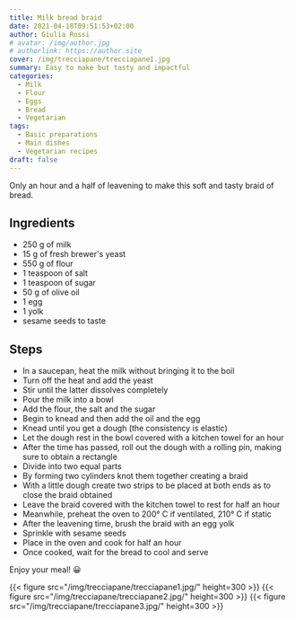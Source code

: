 ```yaml
---
title: Milk bread braid
date: 2021-04-18T09:51:53+02:00
author: Giulia Rossi
# avatar: /img/author.jpg
# authorlink: https://author.site
cover: /img/trecciapane/trecciapane1.jpg
summary: Easy to make but tasty and impactful
categories:
  - Milk
  - Flour
  - Eggs
  - Bread
  - Vegetarian
tags:
  - Basic preparations
  - Main dishes
  - Vegetarian recipes
draft: false
---
```


Only an hour and a half of leavening to make this soft and tasty braid of bread.

## Ingredients

* 250 g of milk
* 15 g of fresh brewer's yeast
* 550 g of flour
* 1 teaspoon of salt
* 1 teaspoon of sugar
* 50 g of olive oil
* 1 egg
* 1 yolk
* sesame seeds to taste

## Steps

* In a saucepan, heat the milk without bringing it to the boil
* Turn off the heat and add the yeast
* Stir until the latter dissolves completely
* Pour the milk into a bowl
* Add the flour, the salt and the sugar
* Begin to knead and then add the oil and the egg
* Knead until you get a dough (the consistency is elastic)
* Let the dough rest in the bowl covered with a kitchen towel for an hour
* After the time has passed, roll out the dough with a rolling pin, making sure to obtain a rectangle
* Divide into two equal parts
* By forming two cylinders knot them together creating a braid
* With a little dough create two strips to be placed at both ends as to close the braid obtained
* Leave the braid covered with the kitchen towel to rest for half an hour
* Meanwhile, preheat the oven to 200° C if ventilated, 210° C if static
* After the leavening time, brush the braid with an egg yolk
* Sprinkle with sesame seeds
* Place in the oven and cook for half an hour
* Once cooked, wait for the bread to cool and serve

Enjoy your meal! 😀

{{< figure src="/img/trecciapane/trecciapane1.jpg/" height=300  >}}
{{< figure src="/img/trecciapane/trecciapane2.jpg/" height=300  >}}
{{< figure src="/img/trecciapane/trecciapane3.jpg/" height=300  >}}

